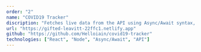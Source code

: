 ```yaml
---
order: "2"
name: "COVID19 Tracker"
discription: "Fetches live data from the API using Async/Await syntax, also using react hooks."
url: "https://gifted-leavitt-22ffc1.netlify.app"
github: "https://github.com/Helloiain/covid19-tracker"
technologies: ["React", "Node", "Async/Await", "API"]
---
```

